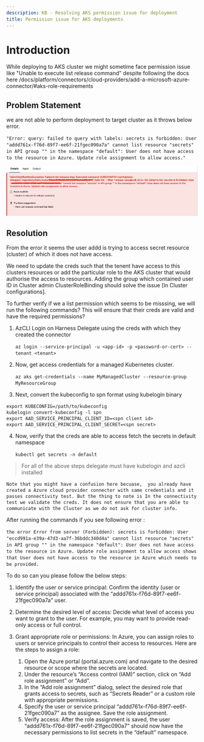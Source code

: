 ```yaml
---
description: KB - Resolving AKS permission issue for deployment
title: Permission issue for AKS deployments
---
```


# Introduction

While deploying to AKS cluster we might sometime face permission issue like "Unable to execute list release command" despite following the docs here /docs/platform/connectors/cloud-providers/add-a-microsoft-azure-connector/#aks-role-requirements 

## Problem Statement

we are not able to perform deployment to target cluster as it throws below error.

`"Error: query: failed to query with labels: secrets is forbidden: User "addd761x-f76d-89f7-ee6f-21fgec090a7a" cannot list resource "secrets" in API group "" in the namespace "default": User does not have access to the resource in Azure. Update role assignment to allow access."`

![](../static/akserrorimage.png)

## Resolution

From the error it seems the user addd is trying to access secret resource (cluster) of which it does not have access.

We need to update the creds such that the tenent have access to this clusters resources or add the particular role to the AKS cluster that would authorise the access to resources. Adding the group which contained user ID in Cluster admin ClusterRoleBinding should solve the issue [In Cluster configurations].

To further verify if we a list permission which seems to be misssing, we will run the following commands? This will ensure that their creds are valid and have the required permissions?
 
1. AzCLI Login on Harness Delegate using the creds with which they created the connector

   `az login --service-principal -u <app-id> -p <password-or-cert> --tenant <tenant>`
 
2. Now, get access credentials for a managed Kubernetes cluster.

   `az aks get-credentials --name MyManagedCluster --resource-group MyResourceGroup`
 
3. Next, convert the kubeconfig to spn format using kubelogin binary
  ```
  export KUBECONFIG=/path/to/kubeconfig
  kubelogin convert-kubeconfig -l spn
  export AAD_SERVICE_PRINCIPAL_CLIENT_ID=<spn client id>
  export AAD_SERVICE_PRINCIPAL_CLIENT_SECRET=<spn secret>
  ```
 
4. Now, verify that the creds are able to access fetch the secrets in default namespace
   
   `kubectl get secrets -n default`

 
> For all of the above steps delegate must have kubelogin and azcli installed


```
Note that you might have a confusion here becuase,  you already have created a Azure cloud provider connector with same credentials and it passes connectivity test. But the thing to note is In the connectivity test we validate the creds. It does not ensure that you are able to communicate with the Cluster as we do not ask for cluster info.

```
After running the commands if you see following error : 

`the error Error from server (Forbidden): secrets is forbidden: User "eccd991a-e39a-47d3-aa7f-36bddc340d4a" cannot list resource "secrets" in API group "" in the namespace "default": User does not have access to the resource in Azure. Update role assignment to allow access shows that User does not have access to the resource in Azure which needs to be provided.`
 
To do so can you please follow the below steps: 
 
1. Identify the user or service principal: Confirm the identity (user or service principal) associated with the “addd761x-f76d-89f7-ee6f-21fgec090a7a” user.

2. Determine the desired level of access: Decide what level of access you want to grant to the user. For example, you may want to provide read-only access or full control.

3. Grant appropriate role or permissions: In Azure, you can assign roles to users or service principals to control their access to resources. Here are the steps to assign a role:

	1. Open the Azure portal (portal.azure.com) and navigate to the desired resource or scope where the secrets are 	   located.
	2. Under the resource’s “Access control (IAM)” section, click on “Add role assignment” or “Add”.
	3. In the “Add role assignment” dialog, select the desired role that grants access to secrets, such as “Secrets 	   Reader” or a custom role with appropriate permissions.
	4. Specify the user or service principal “addd761x-f76d-89f7-ee6f-21fgec090a7” as the assignee.
	   Save the role assignment.
	5. Verify access: After the role assignment is saved, the user “addd761x-f76d-89f7-ee6f-21fgec090a7” should now    	   have the necessary permissions to list secrets in the “default” namespace.


